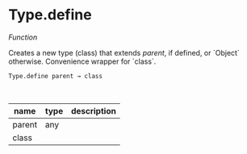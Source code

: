 # Type.define

_Function_

Creates a new type (class) that extends _parent_, if defined, or &#x60;Object&#x60; otherwise. Convenience wrapper for &#x60;class&#x60;.

<pre><code>Type.define parent &rarr; class</code></pre>
<br>

| name | type | description |
|------|------|-------------|
|parent|any||
|class|||


